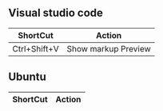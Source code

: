 ## Visual studio code

ShortCut | Action
---| ---
Ctrl+Shift+V | Show markup Preview

## Ubuntu
ShortCut | Action
---| ---